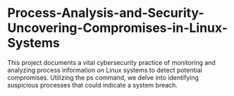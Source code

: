 # Process-Analysis-and-Security-Uncovering-Compromises-in-Linux-Systems
This project documents a vital cybersecurity practice of monitoring and analyzing process information on Linux systems to detect potential compromises. Utilizing the ps command, we delve into identifying suspicious processes that could indicate a system breach.
